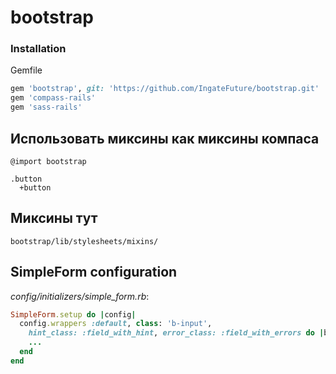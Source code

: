 # bootstrap

### Installation

Gemfile

```ruby
gem 'bootstrap', git: 'https://github.com/IngateFuture/bootstrap.git'
gem 'compass-rails'
gem 'sass-rails'
```

## Использовать миксины как миксины компаса

```
@import bootstrap

.button
  +button
```

## Миксины тут

```
bootstrap/lib/stylesheets/mixins/
```

## SimpleForm configuration

_config/initializers/simple_form.rb_:

```ruby
SimpleForm.setup do |config|
  config.wrappers :default, class: 'b-input',
    hint_class: :field_with_hint, error_class: :field_with_errors do |b|
    ...
  end
end
```
